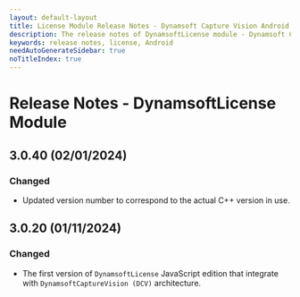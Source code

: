 ```yaml
---
layout: default-layout
title: License Module Release Notes - Dynamsoft Capture Vision Android Edition
description: The release notes of DynamsoftLicense module - Dynamsoft Capture Vision Android Edition.
keywords: release notes, license, Android
needAutoGenerateSidebar: true
noTitleIndex: true
---
```


# Release Notes - DynamsoftLicense Module

## 3.0.40 (02/01/2024)

### Changed

- Updated version number to correspond to the actual C++ version in use.

## 3.0.20 (01/11/2024)

### Changed

- The first version of `DynamsoftLicense` JavaScript edition that integrate with `DynamsoftCaptureVision (DCV)` architecture.
